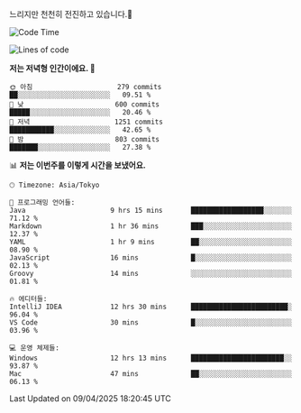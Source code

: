 느리지만 천천히 전진하고 있습니다.🐢

<!--START_SECTION:waka-->
![Code Time](http://img.shields.io/badge/Code%20Time-1%2C562%20hrs-blue)

![Lines of code](https://img.shields.io/badge/%EC%A0%80%EB%8A%94%20%EC%97%AC%ED%83%9C%EA%B9%8C%EC%A7%80%20-917.5%20thousand%20%EC%A4%84%EC%9D%98%20%EC%BD%94%EB%93%9C%EB%A5%BC%20%EC%9E%91%EC%84%B1%ED%96%88%EC%96%B4%EC%9A%94.-blue)

**저는 저녁형 인간이에요. 🦉** 

```text
🌞 아침                     279 commits         ██░░░░░░░░░░░░░░░░░░░░░░░   09.51 % 
🌆 낮　                     600 commits         █████░░░░░░░░░░░░░░░░░░░░   20.46 % 
🌃 저녁                     1251 commits        ███████████░░░░░░░░░░░░░░   42.65 % 
🌙 밤　                     803 commits         ███████░░░░░░░░░░░░░░░░░░   27.38 % 
```


📊 **저는 이번주를 이렇게 시간을 보냈어요.** 

```text
🕑︎ Timezone: Asia/Tokyo

💬 프로그래밍 언어들: 
Java                     9 hrs 15 mins       ██████████████████░░░░░░░   71.12 % 
Markdown                 1 hr 36 mins        ███░░░░░░░░░░░░░░░░░░░░░░   12.37 % 
YAML                     1 hr 9 mins         ██░░░░░░░░░░░░░░░░░░░░░░░   08.90 % 
JavaScript               16 mins             █░░░░░░░░░░░░░░░░░░░░░░░░   02.13 % 
Groovy                   14 mins             ░░░░░░░░░░░░░░░░░░░░░░░░░   01.81 % 

🔥 에디터들: 
IntelliJ IDEA            12 hrs 30 mins      ████████████████████████░   96.04 % 
VS Code                  30 mins             █░░░░░░░░░░░░░░░░░░░░░░░░   03.96 % 

💻 운영 체제들: 
Windows                  12 hrs 13 mins      ███████████████████████░░   93.87 % 
Mac                      47 mins             ██░░░░░░░░░░░░░░░░░░░░░░░   06.13 % 
```


 Last Updated on 09/04/2025 18:20:45 UTC
<!--END_SECTION:waka-->
